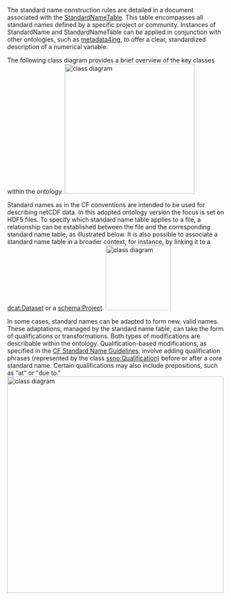 The standard name construction rules are detailed in a document associated with the <a href="https://matthiasprobst.github.io/ssno#StandardNameTabel">StandardNameTable</a>. This table encompasses all standard names defined by a specific project or community. Instances of StandardName and StandardNameTable can be applied in conjunction with other ontologies, such as <a href="https://nfdi4ing.pages.rwth-aachen.de/metadata4ing/metadata4ing/" target="_blank">metadata4ing</a>, to offer a clear, standardized description of a numerical variable.

The following class diagram provides a brief overview of the key classes within the ontology.
<img alt="class diagram" src="https://github.com/matthiasprobst/ssno/blob/main/documentation/imgs/SSNO_VERSION/classdiagram.png?raw=true" height="300 px">

Standard names as in the CF conventions are intended to be used for describing netCDF data. In this adopted ontology version the focus is set on HDF5 files. To specify which standard name table applies to a file, a relationship can be established between the file and the corresponding standard name table, as illustrated below. It is also possible to associate a standard name table in a broader context, for instance, by linking it to a <a href="https://www.w3.org/TR/vocab-dcat-3/#Class:Dataset" target="_blank">dcat:Dataset</a> or a <a href="https://schema.org/Project" target="_blank">schema:Project</a>.
<img alt="class diagram" src="https://github.com/matthiasprobst/ssno/blob/main/documentation/imgs/SSNO_VERSION/things_and_snt.png?raw=true" height="150 px">

In some cases, standard names can be adapted to form new, valid names. These adaptations, managed by the standard name table, can take the form of qualifications or transformations. Both types of modifications are describable within the ontology. Qualification-based modifications, as specified in the <a href="https://cfconventions.org/Data/cf-standard-names/docs/guidelines.html">CF Standard Name Guidelines</a>, involve adding qualification phrases (represented by the class <a href="https://matthiasprobst.github.io/ssno/#Qualification" target="_blank">ssno:Qualification</a>) before or after a core standard name. Certain qualifications may also include prepositions, such as "at" or "due to."
<img alt="class diagram" src="https://github.com/matthiasprobst/ssno/blob/main/documentation/imgs/SSNO_VERSION/standard_name_modification.png?raw=true" height="500 px">